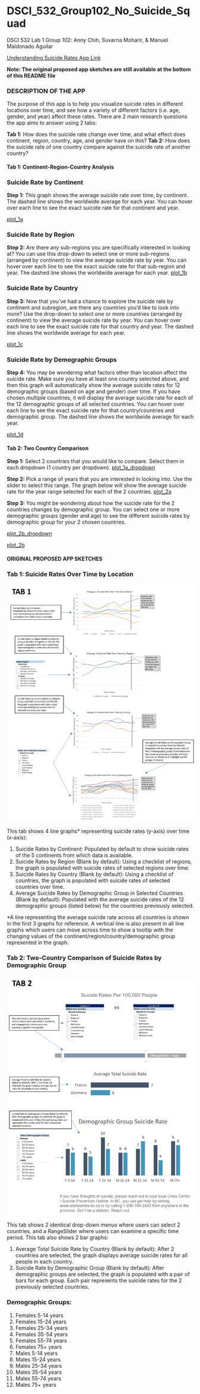 # DSCI_532_Group102_No_Suicide_Squad
DSCI 532 Lab 1 Group 102: Anny Chih, Suvarna Moharir, &amp; Manuel Maldonado Aguilar

[Understanding Suicide Rates App Link](https://dsci-532-group102-milestone2.herokuapp.com/)

**Note: The original proposed app sketches are still available at the bottom of this README file** 

### DESCRIPTION OF THE APP
The purpose of this app is to help you visualize suicide rates in different locations over time, and see how a variety of different factors (i.e. age, gender, and year) affect these rates. There are 2 main research questions the app aims to answer using 2 tabs: 

**Tab 1:** How does the suicide rate change over time, and what effect does continent, region, country, age, and gender have on this?
**Tab 2:** How does the suicide rate of one country compare against the suicide rate of another country? 

#### Tab 1: Continent-Region-Country Analysis
### Suicide Rate by Continent ###
**Step 1:** This graph shows the average suicide rate over time, by continent.
The dashed line shows the worldwide average for each year.
You can hover over each line to see the exact suicide rate for that continent and year.

[plot_1a](https://github.com/UBC-MDS/DSCI_532_Group102_No_Suicide_Squad/blob/master/img/plot_1a.png)

### Suicide Rate by Region ###
**Step 2:** Are there any sub-regions you are specifically interested in looking at?
You can use this drop-down to select one or more sub-regions (arranged by continent) to view the average suicide rate by year.
You can hover over each line to see the exact suicide rate for that sub-region and year. The dashed line shows the worldwide average for each year.
[plot_1b](https://github.com/UBC-MDS/DSCI_532_Group102_No_Suicide_Squad/blob/master/img/plot_1b.png)

### Suicide Rate by Country ###
**Step 3:** Now that you’ve had a chance to explore the suicide rate by continent and subregion, are there any countries you’d like to look into more?
Use the drop-down to select one or more countries (arranged by continent) to view the average suicide rate by year.
You can hover over each line to see the exact suicide rate for that country and year. The dashed line shows the worldwide average for each year.

[plot_1c](https://github.com/UBC-MDS/DSCI_532_Group102_No_Suicide_Squad/blob/master/img/plot_1c.png)

### Suicide Rate by Demographic Groups ###
**Step 4:** You may be wondering what factors other than location affect the suicide rate.
Make sure you have at least one country selected above, and then this graph will automatically show the average suicide rates for 12 demographic groups (based on age and gender) over time.
If you have chosen multiple countries, it will display the average suicide rate for each of the 12 demographic groups of all selected countries.
You can hover over each line to see the exact suicide rate for that country/countries and demographic group. The dashed line shows the worldwide average for each year.

[plot_1d](https://github.com/UBC-MDS/DSCI_532_Group102_No_Suicide_Squad/blob/master/img/plot_1d.png)

#### Tab 2: Two Country Comparison
**Step 1:** Select 2 countries that you would like to compare. Select them in each dropdown (1 country per dropdown).
[plot_1a_dropdown](https://github.com/UBC-MDS/DSCI_532_Group102_No_Suicide_Squad/blob/master/img/plot_1a.png)

**Step 2:** Pick a range of years that you are interested in looking into. Use the slider to select this range.
The graph below will show the average suicide rate for the year range selected for each of the 2 countries.
[plot_2a](https://github.com/UBC-MDS/DSCI_532_Group102_No_Suicide_Squad/blob/master/img/plot_2a.png)

**Step 3:** You might be wondering about how the suicide rate for the 2 countries changes by demographic group.
You can select one or more demographic groups (gender and age) to see the different suicide rates by demographic group for your 2 chosen countries.

[plot_2b_dropdown](https://github.com/UBC-MDS/DSCI_532_Group102_No_Suicide_Squad/blob/master/img/plot_2b_dropdown.png)

[plot_2b](https://github.com/UBC-MDS/DSCI_532_Group102_No_Suicide_Squad/blob/master/img/plot_2b.png)

#### ORIGINAL PROPOSED APP SKETCHES
### Tab 1: Suicide Rates Over Time by Location
![Sketch of Tab 1](https://github.com/UBC-MDS/DSCI_532_Group102_No_Suicide_Squad/blob/master/img/Dashboard_Tab1_Sketch.png)

This tab shows 4 line graphs* representing suicide rates (y-axis) over time (x-axis):
1. 	Suicide Rates by Continent: Populated by default to show suicide rates of the 5 continents from which data is available.
2. 	Suicide Rates by Region (Blank by default): Using a checklist of regions, the graph is populated with suicide rates of selected regions over time.
3. 	Suicide Rates by Country (Blank by default): Using a checklist of countries, the graph is populated with suicide rates of selected countries over time.
4. 	Average Suicide Rates by Demographic Group in Selected Countries (Blank by default): Populated with the average suicide rates of the 12 demographic groups (listed below) for the countries previously selected. 
 
*A line representing the average suicide rate across all countries is shown in the first 3 graphs for reference. A vertical line is also present in all line graphs which users can move across time to show a tooltip with the changing values of the continent/region/country/demographic group represented in the graph.
 
### Tab 2: Two-Country Comparison of Suicide Rates by Demographic Group
![Sketch of Tab 2](https://github.com/UBC-MDS/DSCI_532_Group102_No_Suicide_Squad/blob/master/img/Dashboard_Tab2_Sketch.png)

This tab shows 2 identical drop-down menus where users can select 2 countries, and a RangeSlider where users can examine a specific time period. This tab also shows 2 bar graphs:
1. 	Average Total Suicide Rate by Country (Blank by default): After 2 countries are selected, the graph displays average suicide rates for all people in each country.
2. 	Suicide Rate by Demographic Group (Blank by default): After demographic groups are selected, the graph is populated with a pair of bars for each group. Each pair represents the suicide rates for the 2 previously selected countries.
 
### Demographic Groups:
1. 	Females 5-14 years
2. 	Females 15-24 years
3. 	Females 25-34 years
4. 	Females 35-54 years
5. 	Females 55-74 years
6. 	Females 75+ years
7. 	Males 5-14 years
8. 	Males 15-24 years
9. 	Males 25-34 years
10.  Males 35-54 years
11.  Males 55-74 years
12.  Males 75+ years
